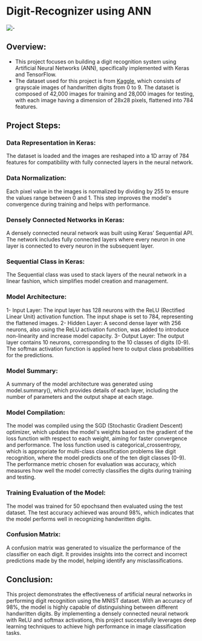 # Digit-Recognizer using ANN
![-](<img width="203" alt="image" src="https://github.com/user-attachments/assets/e6250c3b-4bfd-48c4-b018-f0992ef8b9ef">)

## Overview:
- This project focuses on building a digit recognition system using Artificial Neural Networks (ANN), specifically implemented with Keras and TensorFlow.
-  The dataset used for this project is from [Kaggle](https://www.kaggle.com/competitions/digit-recognizer/data), which consists of grayscale images of handwritten digits from 0 to 9. The dataset is composed of 42,000 images for training and 28,000 images for testing, with each image having a dimension of 28x28 pixels, flattened into 784 features.

## Project Steps:
### Data Representation in Keras:
The dataset is loaded and the images are reshaped into a 1D array of 784 features for compatibility with fully connected layers in the neural network.
### Data Normalization:
Each pixel value in the images is normalized by dividing by 255 to ensure the values range between 0 and 1. This step improves the model's convergence during training and helps with performance.
### Densely Connected Networks in Keras:
A densely connected neural network was built using Keras’ Sequential API.
The network includes fully connected layers where every neuron in one layer is connected to every neuron in the subsequent layer.
### Sequential Class in Keras:
The Sequential class was used to stack layers of the neural network in a linear fashion, which simplifies model creation and management.
### Model Architecture:
1- Input Layer: The input layer has 128 neurons with the ReLU (Rectified Linear Unit) activation function. The input shape is set to 784, representing the flattened images.
2- Hidden Layer: A second dense layer with 256 neurons, also using the ReLU activation function, was added to introduce non-linearity and increase model capacity.
3- Output Layer: The output layer contains 10 neurons, corresponding to the 10 classes of digits (0-9). The softmax activation function is applied here to output class probabilities for the predictions.
### Model Summary:
A summary of the model architecture was generated using model.summary(), which provides details of each layer, including the number of parameters and the output shape at each stage.
### Model Compilation:
The model was compiled using the SGD (Stochastic Gradient Descent) optimizer, which updates the model's weights based on the gradient of the loss function with respect to each weight, aiming for faster convergence and performance.
The loss function used is categorical_crossentropy, which is appropriate for multi-class classification problems like digit recognition, where the model predicts one of the ten digit classes (0-9).
The performance metric chosen for evaluation was accuracy, which measures how well the model correctly classifies the digits during training and testing.
### Training Evaluation of the Model:
The model was trained for 50 epochsand then  evaluated using the test dataset. The test accuracy achieved was around 98%, which indicates that the model performs well in recognizing handwritten digits.
### Confusion Matrix:
A confusion matrix was generated to visualize the performance of the classifier on each digit. It provides insights into the correct and incorrect predictions made by the model, helping identify any misclassifications.

## Conclusion:
This project demonstrates the effectiveness of artificial neural networks in performing digit recognition using the MNIST dataset. With an accuracy of 98%, the model is highly capable of distinguishing between different handwritten digits. By implementing a densely connected neural network with ReLU and softmax activations, this project successfully leverages deep learning techniques to achieve high performance in image classification tasks.
